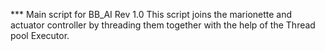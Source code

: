 *** Main script for BB_AI Rev 1.0
This script joins the marionette and actuator controller by threading them together with the help of the Thread pool Executor.
